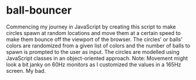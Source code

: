# ball-bouncer
Commencing my journey in JavaScript by creating this script to make circles spawn at random locations and move them at a certain speed to make them bounce off the viewport of the browser. The circles' or balls' colors are randomized from a given list of colors and the number of balls to spawn is prompted to the user as input. The circles are modelled using JavaScript classes in an object-oriented approach.
Note: Movement might look a bit janky on 60Hz monitors as I customized the values in a 165Hz screen. My bad.
